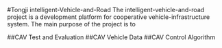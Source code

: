 #Tongji intelligent-Vehicle-and-Road
The intelligent-vehicle-and-road project is a development platform for cooperative vehicle-infrastructure system. The main purpose of the project is to
<br>

##CAV Test and Evaluation
##CAV Vehicle Data
##CAV Control Algorithm
